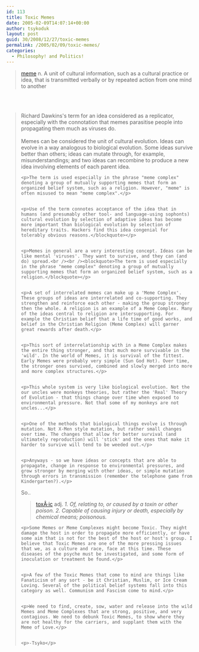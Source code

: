 ```yaml
---
id: 113
title: Toxic Memes
date: 2005-02-09T14:07:14+00:00
author: tsykoduk
layout: post
guid: 30/2008/12/27/toxic-memes
permalink: /2005/02/09/toxic-memes/
categories:
  - Philosophy! and Politics!
---
```

<blockquote><a href=http://dictionary.reference.com/search?q=meme>meme</a> n. A unit of cultural information, such as a cultural practice or idea, that is transmitted verbally or by repeated action from one mind to another</blockquote><br /><br /><blockquote>Richard Dawkins's term for an idea considered as a replicator, especially with the connotation that memes parasitise people into propagating them much as viruses do.<br /><br />Memes can be considered the unit of cultural evolution. Ideas can evolve in a way analogous to biological evolution. Some ideas survive better than others; ideas can mutate through, for example, misunderstandings; and two ideas can recombine to produce a new idea involving elements of each parent idea.

	<p>The term is used especially in the phrase "meme complex" denoting a group of mutually supporting memes that form an organized belief system, such as a religion. However, "meme" is often misused to mean "meme complex".</p>


	<p>Use of the term connotes acceptance of the idea that in humans (and presumably other tool- and language-using sophonts) cultural evolution by selection of adaptive ideas has become more important than biological evolution by selection of hereditary traits. Hackers find this idea congenial for tolerably obvious reasons.</blockquote></p>


	<p>Memes in general are a very interesting concept. Ideas can be like mental 'viruses'. They want to survive, and they can (and do) spread.<br /><br /><blockquote>The term is used especially in the phrase "meme complex" denoting a group of mutually supporting memes that form an organized belief system, such as a religion.</blockquote></p>


	<p>A set of interrelated memes can make up a 'Meme Complex'. These groups of ideas are interrelated and co-supporting. They strengthen and reinforce each other - making the group stronger then the whole. A religion is an example of a Meme Complex. Many of the ideas central to religion are intersupporting. For example the Christian belief that a life time of good works, and belief in the Christian Religion (Meme Complex) will garner great rewards after death.</p>


	<p>This sort of interrelationship with in a Meme Complex makes the entire thing stronger, and that much more survivable in the 'wild'. In the world of Memes, it is survival of the fittest. Early Memes were probably very simple (Sun God Hot). Over time, the stronger ones survived, combined and slowly merged into more and more complex structures.</p>


	<p>This whole system is very like biological evolution. Not the our uncles were monkeys theories, but rather the 'Real' Theory of Evolution - that things change over time when exposed to environmental pressure. Not that some of my monkeys are not uncles...</p>


	<p>One of the methods that biological things evolve is through mutation. Not X-Men style mutation, but rather small changes over time. The changes that allow for better survival (and ultimately reproduction) will 'stick' and the ones that make it harder to survive will tend to be weeded out.</p>


	<p>Anyways - so we have ideas or concepts that are able to propagate, change in response to environmental pressures, and grow stronger by merging with other ideas, or simple mutation through errors in transmission (remember the telephone game from Kindergarten?).</p>


So..
<blockquote><a href=http://dictionary.reference.com/search?q=toxic>toxÂ·ic</a> adj. <i>1. Of,  relating to, or caused by a toxin or other poison. 2. Capable of causing injury or death, especially by chemical means; poisonous.</i></blockquote>

	<p>Some Memes or Meme Complexes might become Toxic. They might damage the host in order to propagate more efficiently, or have some aim that is not for the best of the host or host's group. I believe that Toxic Memes are one of the more pressing issues that we, as a culture and race, face at this time. These diseases of the psyche must be investigated, and some form of inoculation or treatment be found.</p>


	<p>A few of the Toxic Memes that come to mind are things like Fanaticism of any sort - be it Christian, Muslim, or Ice Cream Loving. Several of the political belief systems fall into this category as well. Communism and Fascism come to mind.</p>


	<p>We need to find, create, sow, water and release into the wild Memes and Meme Complexes that are strong, positive, and very contagious. We need to debunk Toxic Memes, to show where they are not healthy for the carriers, and supplant them with the Meme of Love.</p>


	<p>-Tsyko</p>
